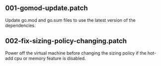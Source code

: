 ## 001-gomod-update.patch

Update go.mod and go.sum files to use the latest version of the dependencies.

## 002-fix-sizing-policy-changing.patch

Power off the virtual machine before changing the sizing policy if the hot-add cpu or memory feature is disabled.
